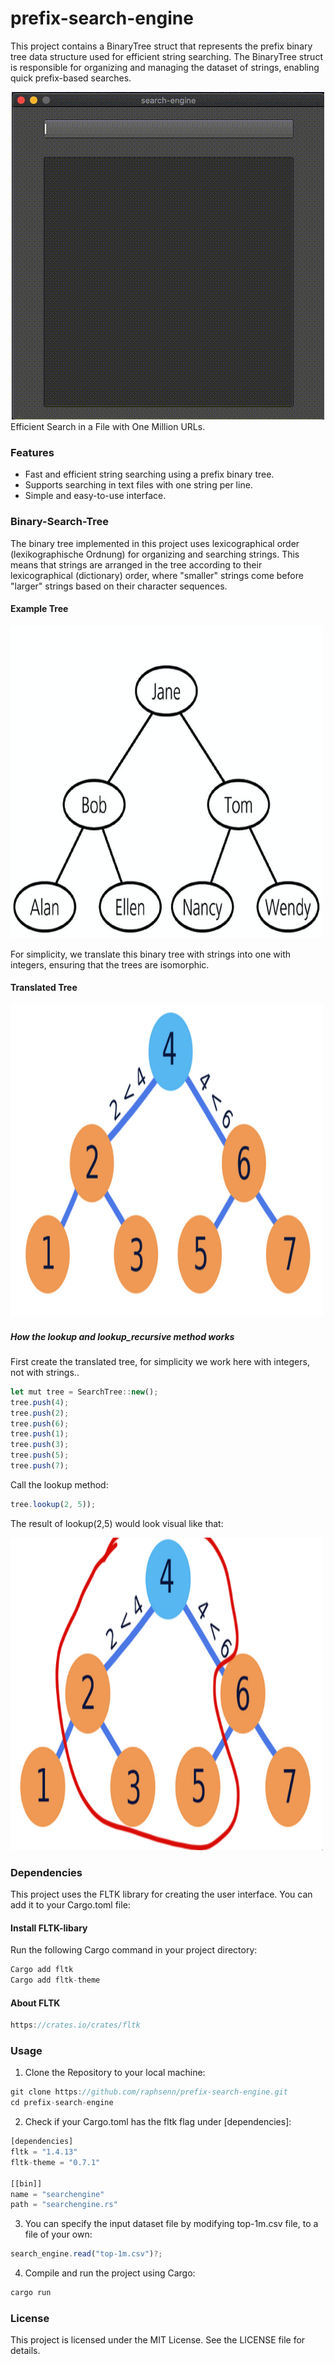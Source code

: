 # prefix-search-engine

This project contains a BinaryTree struct that represents the prefix binary tree data structure used for efficient string searching. The BinaryTree struct is responsible for organizing and managing the dataset of strings, enabling quick prefix-based searches.

<div align="center">
  <img src="./res/example.gif" alt="gif">
</div>
Efficient Search in a File with One Million URLs.

### Features
- Fast and efficient string searching using a prefix binary tree.
- Supports searching in text files with one string per line.
- Simple and easy-to-use interface.

### Binary-Search-Tree
The binary tree implemented in this project uses lexicographical order (lexikographische Ordnung) for organizing and searching strings. This means that strings are arranged in the tree according to their lexicographical (dictionary) order, where "smaller" strings come before "larger" strings based on their character sequences.

#### Example Tree
<p float="left">
   <img src="./res/binarysearchtreenames.png" width=500 height=500>
</p>
For simplicity, we translate this binary tree with strings into one with integers, ensuring that the trees are isomorphic.

#### Translated Tree
<p float="left">
   <img src="./res/binarysearchtreeint.png" width=500 height=500>
</p>

##### How the lookup and lookup_recursive method works
First create the translated tree, for simplicity we work here with integers, not with strings..
```js
let mut tree = SearchTree::new();
tree.push(4);
tree.push(2);
tree.push(6);
tree.push(1);
tree.push(3);
tree.push(5);
tree.push(7);
```
Call the lookup method:
```js
tree.lookup(2, 5));
```
The result of lookup(2,5) would look visual like that:
<p float="left">
   <img src="./res/lookup.png" width=500 height=500>
</p>

### Dependencies
This project uses the FLTK library for creating the user interface. You can add it to your Cargo.toml file:

#### Install FLTK-libary
Run the following Cargo command in your project directory:
```js
Cargo add fltk
Cargo add fltk-theme
```
#### About FLTK
```js
https://crates.io/crates/fltk
```
### Usage
1. Clone the Repository to your local machine:
```js
git clone https://github.com/raphsenn/prefix-search-engine.git
cd prefix-search-engine
```
2. Check if your Cargo.toml has the fltk flag under [dependencies]:
```js
[dependencies]
fltk = "1.4.13"
fltk-theme = "0.7.1"

[[bin]]
name = "searchengine"
path = "searchengine.rs"
```
3. You can specify the input dataset file by modifying top-1m.csv file, to a file of your own:
```js
search_engine.read("top-1m.csv")?;
```

4. Compile and run the project using Cargo:
```js
cargo run
```

### License
This project is licensed under the MIT License. See the LICENSE file for details.